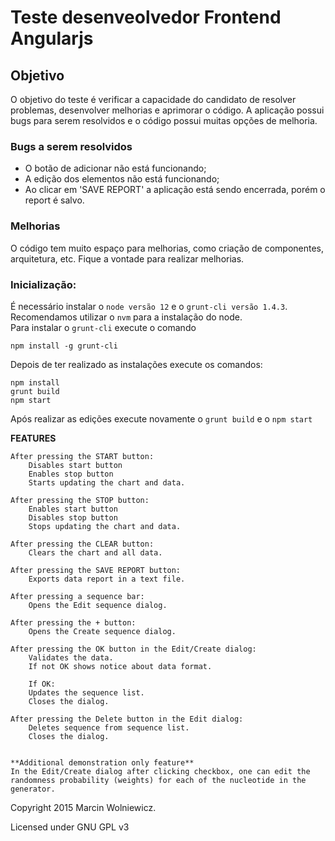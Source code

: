 # Teste desenveolvedor Frontend Angularjs

## Objetivo

O objetivo do teste é verificar a capacidade do candidato de resolver problemas, desenvolver melhorias e aprimorar o código. A aplicação possui bugs para serem resolvidos e o código possui muitas opções de melhoria.

### Bugs a serem resolvidos

- O botão de adicionar não está funcionando;
- A edição dos elementos não está funcionando;
- Ao clicar em 'SAVE REPORT' a aplicação está sendo encerrada, porém o report é salvo.

### Melhorias

O código tem muito espaço para melhorias, como criação de componentes, arquitetura, etc. Fique a vontade para realizar melhorias.

### Inicialização:

É necessário instalar o `node versão 12` e o `grunt-cli versão 1.4.3`. <br/>
Recomendamos utilizar o `nvm` para a instalação do node. <br/>
Para instalar o `grunt-cli` execute o comando

```
npm install -g grunt-cli
```

Depois de ter realizado as instalações execute os comandos:

```
npm install
grunt build
npm start
```

Após realizar as edições execute novamente o `grunt build` e o `npm start`

**FEATURES**

    After pressing the START button:
    	Disables start button
    	Enables stop button
    	Starts updating the chart and data.

    After pressing the STOP button:
    	Enables start button
    	Disables stop button
    	Stops updating the chart and data.

    After pressing the CLEAR button:
    	Clears the chart and all data.

    After pressing the SAVE REPORT button:
    	Exports data report in a text file.

    After pressing a sequence bar:
    	Opens the Edit sequence dialog.

    After pressing the + button:
    	Opens the Create sequence dialog.

    After pressing the OK button in the Edit/Create dialog:
    	Validates the data.
    	If not OK shows notice about data format.

    	If OK:
    	Updates the sequence list.
    	Closes the dialog.

    After pressing the Delete button in the Edit dialog:
    	Deletes sequence from sequence list.
    	Closes the dialog.


    **Additional demonstration only feature**
    In the Edit/Create dialog after clicking checkbox, one can edit the randomness probability (weights) for each of the nucleotide in the generator.

Copyright 2015 Marcin Wolniewicz.

Licensed under GNU GPL v3

